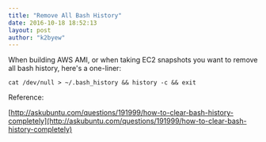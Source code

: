 ```yaml
---
title: "Remove All Bash History"
date: 2016-10-18 18:52:13
layout: post
author: "k2byew"
---
```

When building AWS AMI, or when taking EC2 snapshots you want to remove all bash history, here's a one-liner:

`cat /dev/null > ~/.bash_history && history -c && exit`


Reference:

[http://askubuntu.com/questions/191999/how-to-clear-bash-history-completely](http://askubuntu.com/questions/191999/how-to-clear-bash-history-completely)
